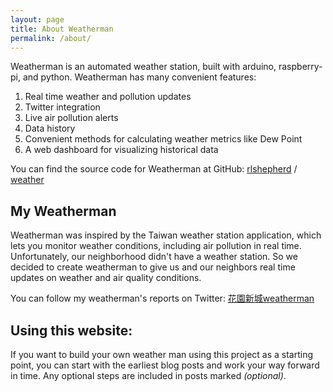 ```yaml
---
layout: page
title: About Weatherman 
permalink: /about/
---
```


Weatherman is an automated weather station, built with arduino, raspberry-pi, and python. Weatherman has many convenient features:
1. Real time weather and pollution updates
2. Twitter integration
3. Live air pollution alerts
4. Data history
5. Convenient methods for calculating weather metrics like Dew Point
6. A web dashboard for visualizing historical data



You can find the source code for Weatherman at GitHub:
[rlshepherd](https://github.com/rlshepherd) /
[weather](https://github.com/rlshepherd/weather)

## My Weatherman
Weatherman was inspired by the Taiwan weather station application, which lets you monitor weather conditions, including air pollution in real time. Unfortunately, our neighborhood didn't have a weather station. So we decided to create weatherman to give us and our neighbors real time updates on weather and air quality conditions. 

You can follow my weatherman's reports on Twitter: 
[花園新城weatherman](https://twitter.com/weather26952214)

## Using this website:
If you want to build your own weather man using this project as a starting point, you can start with the earliest blog posts and work your way forward in time. Any optional steps are included in posts marked *(optional)*. 
